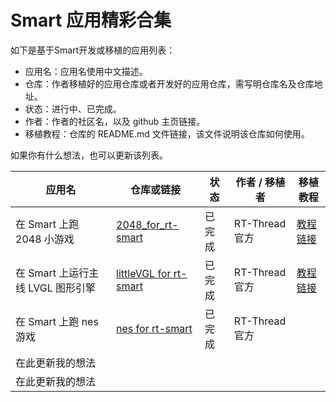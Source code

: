 # Smart 应用精彩合集

如下是基于Smart开发或移植的应用列表：

- 应用名：应用名使用中文描述。
- 仓库：作者移植好的应用仓库或者开发好的应用仓库，需写明仓库名及仓库地址。
- 状态：进行中、已完成。
- 作者：作者的社区名，以及 github 主页链接。
- 移植教程：仓库的 README.md 文件链接，该文件说明该仓库如何使用。

如果你有什么想法，也可以更新该列表。

| 应用名                | 仓库或链接                                  | 状态   | 作者 / 移植者   | 移植教程                                                     |
| --------------------- | ------------------------------------------- | ------ | ------------- | ------------------------------------------------------------ |
| 在 Smart 上跑 2048 小游戏 | [2048_for_rt-smart](https://github.com/yangjie11/2048_for_rt-smart) | 已完成 | RT-Thread 官方 | [教程链接](https://github.com/yangjie11/2048_for_rt-smart/blob/master/README.md) |
| 在 Smart 上运行主线 LVGL 图形引擎 | [littleVGL for rt-smart](https://github.com/Rbb666/RT-Smart-UserAPP/tree/main/userapps/media/lvgl) | 已完成 | RT-Thread 官方 | [教程链接](https://club.rt-thread.org/ask/article/e8bc90918bd055eb.html) |
| 在 Smart 上跑 nes 游戏 | [nes for rt-smart](https://github.com/Rbb666/RT-Smart-UserAPP/tree/main/userapps/media/lvgl-nes) | 已完成 | RT-Thread 官方 |                                                              |
| 在此更新我的想法 |                                             |        |               |                                                              |
| 在此更新我的想法 |                                             |        |               |                                                              |

